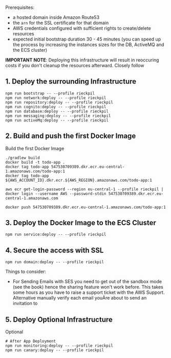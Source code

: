 
Prerequisites:

- a hosted domain inside Amazon Route53
- the `arn` for the SSL certificate for that domain
- AWS credentials configured with sufficient rights to create/delete resources
- expected initial bootstrap duration 30 - 45 minutes (you can speed up the process by increasing the instances sizes for the DB, ActiveMQ and the ECS cluster)

**IMPORTANT NOTE**: Deploying this infrastructure will result in reoccuring costs if you don't cleanup the resources afterward. Closely follow

## 1. Deploy the surrounding Infrastructure

```
npm run bootstrap -- --profile rieckpil
npm run network:deploy -- --profile rieckpil
npm run repository:deploy -- --profile rieckpil
npm run cognito:deploy -- --profile rieckpil
npm run database:deploy -- --profile rieckpil
npm run messaging:deploy -- --profile rieckpil
npm run activeMq:deploy -- --profile rieckpil

```

## 2. Build and push the first Docker Image

Build the first Docker Image

```
./gradlew build
docker build -t todo-app .
docker tag todo-app 547530709389.dkr.ecr.eu-central-1.amazonaws.com/todo-app:1
docker tag todo-app ${AWS_ACCOUNT_ID}.dkr.ecr.${AWS_REGION}.amazonaws.com/todo-app:1

aws ecr get-login-password --region eu-central-1 --profile rieckpil | docker login --username AWS --password-stdin 547530709389.dkr.ecr.eu-central-1.amazonaws.com

docker push 547530709389.dkr.ecr.eu-central-1.amazonaws.com/todo-app:1
```

## 3. Deploy the Docker Image to the ECS Cluster

```shell
npm run service:deploy -- --profile rieckpil
```

## 4. Secure the access with SSL

```
npm run domain:deploy -- --profile rieckpil
```

Things to consider:
- For Sending Emails with SES you need to get out of the sandbox mode (see the book) hence the sharing feature won't work before. This takes some hours as you have to raise a support ticket with the AWS Support. Alternative manually verify each email youÄre about to send an invitation to

## 5. Deploy Optional Infrastructure
Optional

```
# After App Deployment
npm run monitoring:deploy -- --profile rieckpil
npm run canary:deploy -- --profile rieckpil
```
